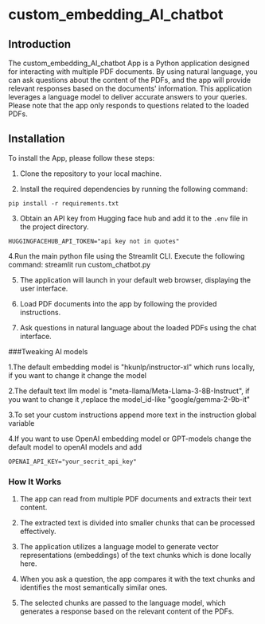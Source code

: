 # custom_embedding_AI_chatbot

## Introduction
The custom_embedding_AI_chatbot App is a Python application designed for interacting with multiple PDF documents. By using natural language, you can ask questions about the content of the PDFs, and the app will provide relevant responses based on the documents' information. This application leverages a language model to deliver accurate answers to your queries. Please note that the app only responds to questions related to the loaded PDFs.

## Installation

To install the App, please follow these steps:

1. Clone the repository to your local machine.

2. Install the required dependencies by running the following command:
```
pip install -r requirements.txt
```

3. Obtain an API key from Hugging face hub and add it to the `.env` file in the project directory.
  ```
  HUGGINGFACEHUB_API_TOKEN="api key not in quotes"
  ```

4.Run the main python file using the Streamlit CLI. Execute the following command:
   streamlit run custom_chatbot.py
   
5. The application will launch in your default web browser, displaying the user interface.

6. Load PDF documents into the app by following the provided instructions.

5. Ask questions in natural language about the loaded PDFs using the chat interface.

###Tweaking AI models

1.The default embedding model is "hkunlp/instructor-xl" which runs locally,
if you want to change it change the model

2.The default text llm model is "meta-llama/Meta-Llama-3-8B-Instruct",
if you want to change it ,replace the model_id-like "google/gemma-2-9b-it"

3.To set your custom instructions append more text in the instruction global variable

4.If you want to use OpenAI embedding model or GPT-models change the default model to openAI models and add 
```
OPENAI_API_KEY="your_secrit_api_key"
 ```

### How It Works


1.  The app can read from  multiple PDF documents and extracts their text content.

2.  The extracted text is divided into smaller chunks that can be processed effectively.

3. The application utilizes a language model to generate vector representations (embeddings) of the text chunks which is done locally here.

4.  When you ask a question, the app compares it with the text chunks and identifies the most semantically similar ones.

5. The selected chunks are passed to the language model, which generates a response based on the relevant content of the PDFs.

   

